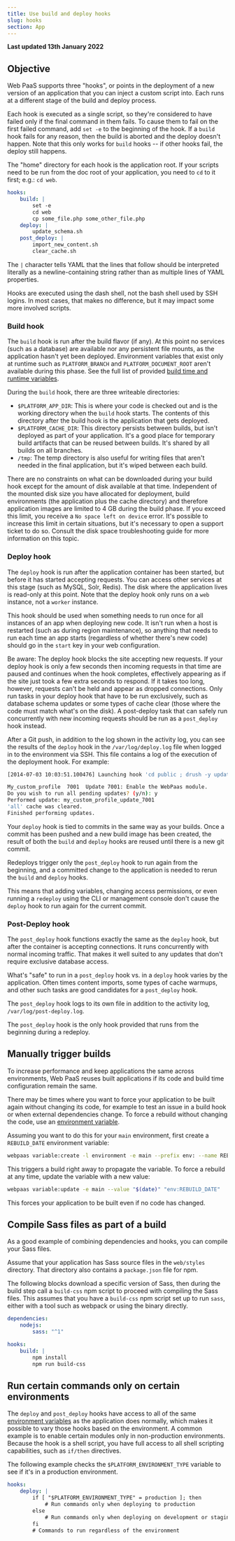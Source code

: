 ```yaml
---
title: Use build and deploy hooks
slug: hooks
section: App
---
```


**Last updated 13th January 2022**



## Objective  

Web PaaS supports three "hooks", or points in the deployment of a new version of an application that you can inject a custom script into.
Each runs at a different stage of the build and deploy process.

Each hook is executed as a single script, so they're considered to have failed only if the final command in them fails.
To cause them to fail on the first failed command, add `set -e` to the beginning of the hook.
If a `build` hook fails for any reason,
then the build is aborted and the deploy doesn't happen.
Note that this only works for `build` hooks --
if other hooks fail, the deploy still happens.

The "home" directory for each hook is the application root.
If your scripts need to be run from the doc root of your application,
you need to `cd` to it first; e.g.: `cd web`.

```yaml
hooks:
    build: |
        set -e
        cd web
        cp some_file.php some_other_file.php
    deploy: |
        update_schema.sh
    post_deploy: |
        import_new_content.sh
        clear_cache.sh
```

The `|` character tells YAML that the lines that follow should be interpreted literally as a newline-containing string
rather than as multiple lines of YAML properties.

Hooks are executed using the dash shell, not the bash shell used by SSH logins.
In most cases, that makes no difference, but it may impact some more involved scripts.

### Build hook

The `build` hook is run after the build flavor (if any).
At this point no services (such as a database) are available nor any persistent file mounts,
as the application hasn't yet been deployed.
Environment variables that exist only at runtime such as `PLATFORM_BRANCH` and `PLATFORM_DOCUMENT_ROOT` aren't available during this phase.
See the full list of provided [build time and runtime variables](../../development-variables#platformsh-provided-variables).

During the `build` hook, there are three writeable directories:

* `$PLATFORM_APP_DIR`:
  This is where your code is checked out and is the working directory when the `build` hook starts.
  The contents of this directory after the build hook is the application that gets deployed.
* `$PLATFORM_CACHE_DIR`:
  This directory persists between builds, but isn't deployed as part of your application.
  It's a good place for temporary build artifacts that can be reused between builds.
  It's shared by all builds on all branches.
* `/tmp`:
  The temp directory is also useful for writing files that aren't needed in the final application,
  but it's wiped between each build.

There are no constraints on what can be downloaded during your build hook except for the amount of disk available at that time.
Independent of the mounted disk size you have allocated for deployment,
build environments (the application plus the cache directory) and therefore application images are limited to 4 GB during the build phase.
If you exceed this limit, you receive a `No space left on device` error.
It's possible to increase this limit in certain situations,
but it's necessary to open a support ticket to do so.
Consult the disk space troubleshooting guide for more information on this topic.

### Deploy hook

The `deploy` hook is run after the application container has been started, but before it has started accepting requests.
You can access other services at this stage (such as MySQL, Solr, Redis).
The disk where the application lives is read-only at this point.
Note that the deploy hook only runs on a `web` instance,
not a `worker` instance.

This hook should be used when something needs to run once for all instances of an app when deploying new code.
It isn't run when a host is restarted (such as during region maintenance),
so anything that needs to run each time an app starts (regardless of whether there's new code)
should go in the `start` key in your web configuration.

Be aware: The deploy hook blocks the site accepting new requests.
If your deploy hook is only a few seconds then incoming requests in that time are paused and continues when the hook completes,
effectively appearing as if the site just took a few extra seconds to respond.
If it takes too long, however, requests can't be held and appear as dropped connections.
Only run tasks in your deploy hook that have to be run exclusively,
such as database schema updates or some types of cache clear (those where the code must match what's on the disk).
A post-deploy task that can safely run concurrently with new incoming requests should be run as a `post_deploy` hook instead.

After a Git push, in addition to the log shown in the activity log,
you can see the results of the `deploy` hook in the `/var/log/deploy.log` file when logged in to the environment via SSH.
This file contains a log of the execution of the deployment hook.
For example:

```bash
[2014-07-03 10:03:51.100476] Launching hook 'cd public ; drush -y updatedb'.

My_custom_profile  7001  Update 7001: Enable the WebPaas module.
Do you wish to run all pending updates? (y/n): y
Performed update: my_custom_profile_update_7001
'all' cache was cleared.
Finished performing updates.
```

Your `deploy` hook is tied to commits in the same way as your builds.
Once a commit has been pushed and a new build image has been created,
the result of both the `build` and `deploy` hooks are reused until there is a new git commit.

Redeploys trigger only the `post_deploy` hook to run again from the beginning,
and a committed change to the application is needed to rerun the `build` and `deploy` hooks.

This means that adding variables, changing access permissions, or even running a `redeploy` using the CLI or management console
don't cause the `deploy` hook to run again for the current commit.

### Post-Deploy hook

The `post_deploy` hook functions exactly the same as the `deploy` hook,
but after the container is accepting connections.
It runs concurrently with normal incoming traffic.
That makes it well suited to any updates that don't require exclusive database access.

What's "safe" to run in a `post_deploy` hook vs. in a `deploy` hook varies by the application.
Often times content imports, some types of cache warmups, and other such tasks are good candidates for a `post_deploy` hook.

The `post_deploy` hook logs to its own file in addition to the activity log, `/var/log/post-deploy.log`.

The `post_deploy` hook is the only hook provided that runs from the beginning during a redeploy.

## Manually trigger builds

To increase performance and keep applications the same across environments,
Web PaaS reuses built applications if its code and build time configuration remain the same.

There may be times where you want to force your application to be built again without changing its code,
for example to test an issue in a build hook or when external dependencies change.
To force a rebuild without changing the code,
use an [environment variable](../../development-variables#create-environment-variables).

Assuming you want to do this for your `main` environment,
first create a `REBUILD_DATE` environment variable:

```bash
webpaas variable:create -l environment -e main --prefix env: --name REBUILD_DATE --value "$(date)" --visible-build true
```

This triggers a build right away to propagate the variable.
To force a rebuild at any time, update the variable with a new value:

```bash
webpaas variable:update -e main --value "$(date)" "env:REBUILD_DATE"
```

This forces your application to be built even if no code has changed.

## Compile Sass files as part of a build

As a good example of combining dependencies and hooks, you can compile your Sass files.

Assume that your application has Sass source files in the `web/styles` directory.
That directory also contains a `package.json` file for npm.

The following blocks download a specific version of Sass,
then during the build step call a `build-css` npm script to proceed with compiling the Sass files.
This assumes that you have a `build-css` npm script set up to run `sass`,
either with a tool such as webpack or using the binary directly.

```yaml
dependencies:
    nodejs:
        sass: "^1"

hooks:
    build: |
        npm install
        npm run build-css
```

## Run certain commands only on certain environments

The `deploy` and `post_deploy` hooks have access to all of the same [environment variables](../../development-variables) as the application does normally,
which makes it possible to vary those hooks based on the environment.
A common example is to enable certain modules only in non-production environments.
Because the hook is a shell script, you have full access to all shell scripting capabilities, such as `if/then` directives.

The following example checks the `$PLATFORM_ENVIRONMENT_TYPE` variable to see if it's in a production environment.

```yaml
hooks:
    deploy: |
        if [ "$PLATFORM_ENVIRONMENT_TYPE" = production ]; then
            # Run commands only when deploying to production
        else
            # Run commands only when deploying on development or staging environments
        fi
        # Commands to run regardless of the environment
```
